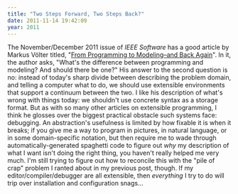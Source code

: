 ```yaml
---
title: "Two Steps Forward, Two Steps Back?"
date: 2011-11-14 19:42:09
year: 2011
---
```

The November/December 2011 issue of <em>IEEE Software</em> has a good article by Markus Völter titled, "<a href="http://www.computer.org/csdl/mags/so/2011/06/mso2011060020-abs.html">From Programming to Modeling–and Back Again</a>". In it, the author asks, "What's the difference between programming and modeling? And should there be one?" His answer to the second question is no: instead of today's sharp divide between describing the problem domain, and telling a computer what to do, we should use extensible environments that support a continuum between the two.  I like his description of what's wrong with things today: we shouldn't use concrete syntax as a storage format.  But as with so many other articles on extensible programming, I think he glosses over the biggest practical obstacle such systems face: debugging.  An abstraction's usefulness is limited by how fixable it is when it breaks; if you give me a way to program in pictures, in natural language, or in some domain-specific notation, but then require me to wade through automatically-generated spaghetti code to figure out <em>why</em> my description of what I want isn't doing the right thing, you haven't really helped me very much. I'm still trying to figure out how to reconcile this with the "pile of crap" problem I ranted about in my previous post, though. If my editor/compiler/debugger are all extensible, then <em>everything</em> I try to do will trip over installation and configuration snags...
